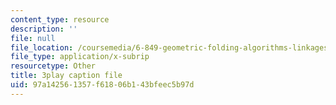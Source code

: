 ```yaml
---
content_type: resource
description: ''
file: null
file_location: /coursemedia/6-849-geometric-folding-algorithms-linkages-origami-polyhedra-fall-2012/97a142561357f61806b143bfeec5b97d_wctRwpa6j4.srt
file_type: application/x-subrip
resourcetype: Other
title: 3play caption file
uid: 97a14256-1357-f618-06b1-43bfeec5b97d
---
```

